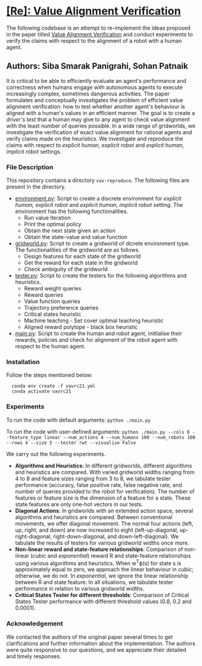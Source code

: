# [[Re]: Value Alignment Verification](https://openreview.net/forum?id=BFLM3nMmhCt)

The following codebase is an attempt to re-implement the ideas proposed in the paper titled [Value Alignment Verification](http://proceedings.mlr.press/v139/brown21a/brown21a.pdf) and conduct experiments to verify the claims with respect to the alignment of a robot with a human agent. 

## Authors: Siba Smarak Panigrahi, Sohan Patnaik

It is critical to be able to efficiently evaluate an agent's performance and correctness when humans engage with autonomous agents to execute increasingly complex, sometimes dangerous activities. The paper formulates and conceptually investigates the problem of efficient value alignment verification: how to test whether another agent's behaviour is aligned with a human's values in an efficient manner. The goal is to create a _driver's test_ that a human may give to any agent to check value alignment with the least number of queries possible. In a wide range of gridworlds, we investigate the verification of exact value alignment for rational agents and verify claims made on the heuristics. We investigate and reproduce the claims with respect to _explicit human, explicit robot_ and _explicit human, implicit robot_ settings. 

### File Description

This repository contains a directory ```vav-reproduce```. The following files are present in the directory.
- [environment.py](./vav-reproduce/environment.py): Script to create a discrete environment for _explicit human, explicit robot_ and _explicit human, implicit robot_ setting. The environment has the following functionalities.
  - Run value iteration
  - Print the optimal policy
  - Obtain the next state given an action
  - Obtain the state-value and value function
- [gridworld.py](./vav-reproduce/gridworld.py): Script to create a gridworld of dicrete environment type. The functionalities of the gridworld are as follows.
  - Design features for each state of the gridworld
  - Get the reward for each state in the gridworld
  - Check ambiguity of the gridworld
- [tester.py](./vav-reproduce/tester.py): Script to create the testers for the following algorithms and heuristics.
  - Reward weight queries
  - Reward queries
  - Value function queries
  - Trajectory preference queries
  - Critical states heuristic
  - Machine teaching - Set cover optimal teaching heuristic
  - Aligned reward polytope - black box heuristic
- [main.py](./vav-reproduce/main.py): Script to create the human and robot agent, initlialise their rewards, policies and check for alignment of the robot agent with respect to the human agent.

### Installation

Follow the steps mentioned below: 
```
  conda env create -f vavrc21.yml
  conda activate vavrc21
```

### Experiments

To run the code with default arguments: ```python ./main.py``` 

To run the code with user-defined arguments: ```python ./main.py --cols 8 --feature_type linear --num_actions 4 --num_humans 100 --num_robots 100 --rows 4 --size 5 --tester rwt --visualise False```

We carry out the following experiments. 
- **Algorithms and Heuristics**: In different gridworlds, different algorithms and heuristics are compared. With varied gridworld widths ranging from 4 to 8 and feature sizes ranging from 3 to 8, we tabulate tester performance (accuracy, false positive rate, false negative rate, and number of queries provided to the robot for verification). The number of features or feature size is the dimension of a feature for a state. These state features are only one-hot vectors in our tests.
- **Diagonal Actions**: In gridworlds with an extended action space, several algorithms and heuristics are compared. Between conventional movements, we offer diagonal movement. The normal four actions (left, up, right, and down) are now increased to eight (left-up-diagonal, up-right-diagonal, right-down-diagonal, and down-left-diagonal). We tabulate the results of testers for various gridworld widths once more.
- **Non-linear reward and state-feature relationships**: Comparison of non-linear (_cubic_ and _exponential_) reward R and state-feature relationships using various algorithms and heuristics. When w<sup>T</sup>&#981;(s) for state s is approximately equal to zero, we approach the linear behaviour in _cubic_; otherwise, we do not. In _exponential_, we ignore the linear relationship between R and state feature. In all situations, we tabulate tester performance in relation to various gridworld widths.
- **Critical States Tester for different thresholds**: Comparison of Critical States Tester performance with different threshold values (0.8, 0.2 and 0.0001).

### Acknowledgement

We contacted the authors of the original paper several times to get clarifications and further information about the implementation. The authors were quite responsive to our questions, and we appreciate their detailed and timely responses.
